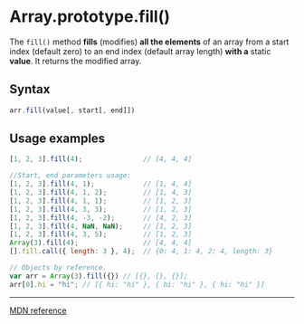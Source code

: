 # Array.prototype.fill()

The `fill()` method **fills** (modifies) **all the elements** of an array from a start index (default zero) to an end index (default array length) **with a** static **value**. It returns the modified array.

## Syntax
```js
arr.fill(value[, start[, end]])
```

## Usage examples

```js
[1, 2, 3].fill(4);               // [4, 4, 4]
```

```js
//Start, end parameters usage:
[1, 2, 3].fill(4, 1);            // [1, 4, 4]
[1, 2, 3].fill(4, 1, 2);         // [1, 4, 3]
[1, 2, 3].fill(4, 1, 1);         // [1, 2, 3]
[1, 2, 3].fill(4, 3, 3);         // [1, 2, 3]
[1, 2, 3].fill(4, -3, -2);       // [4, 2, 3]
[1, 2, 3].fill(4, NaN, NaN);     // [1, 2, 3]
[1, 2, 3].fill(4, 3, 5);         // [1, 2, 3]
Array(3).fill(4);                // [4, 4, 4]
[].fill.call({ length: 3 }, 4);  // {0: 4, 1: 4, 2: 4, length: 3}
```

```js
// Objects by reference.
var arr = Array(3).fill({}) // [{}, {}, {}];
arr[0].hi = "hi"; // [{ hi: "hi" }, { hi: "hi" }, { hi: "hi" }]
```

---

[MDN reference](https://developer.mozilla.org/en-US/docs/Web/JavaScript/Reference/Global_Objects/Array/fill)